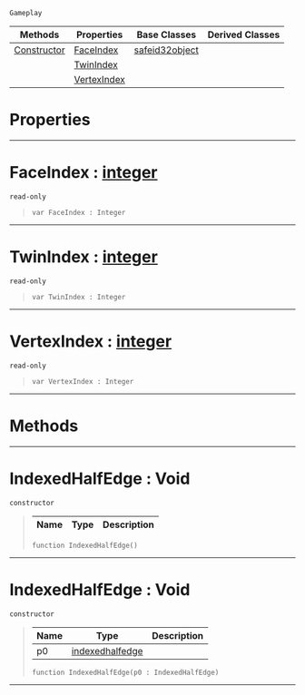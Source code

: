  `Gameplay`

|Methods|Properties|Base Classes|Derived Classes|
|---|---|---|---|
|[ Constructor](https://github.com/dragonCASTjosh/PlasmaDocs/blob/master/code_reference/class_reference/indexedhalfedge.markdown#indexedhalfedge-void)|[ FaceIndex](https://github.com/dragonCASTjosh/PlasmaDocs/blob/master/code_reference/class_reference/indexedhalfedge.markdown#faceindex-plasma-engine-do)|[safeid32object](https://github.com/dragonCASTjosh/PlasmaDocs/blob/master/code_reference/class_reference/safeid32object.markdown)| |
| |[ TwinIndex](https://github.com/dragonCASTjosh/PlasmaDocs/blob/master/code_reference/class_reference/indexedhalfedge.markdown#twinindex-plasma-engine-do)| | |
| |[ VertexIndex](https://github.com/dragonCASTjosh/PlasmaDocs/blob/master/code_reference/class_reference/indexedhalfedge.markdown#vertexindex-plasma-engine)| | |


 #  Properties


---  
 #  FaceIndex : [integer](https://github.com/dragonCASTjosh/PlasmaDocs/blob/master/code_reference/lightning_base_types/integer.markdown)

 `read-only`

> 
> ``` lang=cpp, name=Lightning
> var FaceIndex : Integer


---  
 #  TwinIndex : [integer](https://github.com/dragonCASTjosh/PlasmaDocs/blob/master/code_reference/lightning_base_types/integer.markdown)

 `read-only`

> 
> ``` lang=cpp, name=Lightning
> var TwinIndex : Integer


---  
 #  VertexIndex : [integer](https://github.com/dragonCASTjosh/PlasmaDocs/blob/master/code_reference/lightning_base_types/integer.markdown)

 `read-only`

> 
> ``` lang=cpp, name=Lightning
> var VertexIndex : Integer


---  
 #  Methods


---  
 #  IndexedHalfEdge : Void

 `constructor`

> 
> |Name|Type|Description|
> |---|---|---|
> ``` lang=cpp, name=Lightning
> function IndexedHalfEdge()
> ``` 


---  
 #  IndexedHalfEdge : Void

 `constructor`

> 
> |Name|Type|Description|
> |---|---|---|
> |p0|[indexedhalfedge](https://github.com/dragonCASTjosh/PlasmaDocs/blob/master/code_reference/class_reference/indexedhalfedge.markdown)| |
> ``` lang=cpp, name=Lightning
> function IndexedHalfEdge(p0 : IndexedHalfEdge)
> ``` 


---  
 

 